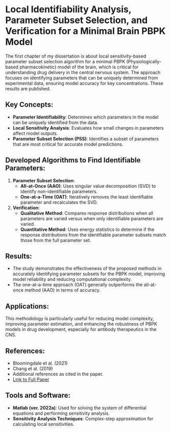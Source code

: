# Local Identifiability Analysis, Parameter Subset Selection, and Verification for a Minimal Brain PBPK Model

The first chapter of my dissertation is about local sensitivity-based parameter subset selection algorithm for a minimal PBPK (Physiologically-based pharmacokinetic) model of the brain, which is critical for understanding drug delivery in the central nervous system. The approach focuses on identifying parameters that can be uniquely determined from experimental data, ensuring model accuracy for key concentrations. These results are published.

## Key Concepts:
- **Parameter Identifiability**: Determines which parameters in the model can be uniquely identified from the data.
- **Local Sensitivity Analysis**: Evaluates how small changes in parameters affect model outputs.
- **Parameter Subset Selection (PSS)**: Identifies a subset of parameters that are most critical for accurate model predictions.

## Developed Algorithms to Find Identifiable Parameters:
1. **Parameter Subset Selection**:
   - **All-at-Once (AAO)**: Uses singular value decomposition (SVD) to identify non-identifiable parameters.
   - **One-at-a-Time (OAT)**: Iteratively removes the least identifiable parameter and recalculates the SVD.
3. **Verification**:
   - **Qualitative Method**: Compares response distributions when all parameters are varied versus when only identifiable parameters are varied.
   - **Quantitative Method**: Uses energy statistics to determine if the response distributions from the identifiable parameter subsets match those from the full parameter set.

## Results:
- The study demonstrates the effectiveness of the proposed methods in accurately identifying parameter subsets for the PBPK model, improving model reliability and reducing computational complexity.
- The one-at-a-time approach (OAT) generally outperforms the all-at-once method (AAO) in terms of accuracy.

## Applications:
This methodology is particularly useful for reducing model complexity, improving parameter estimation, and enhancing the robustness of PBPK models in drug development, especially for antibody therapeutics in the CNS.

## References:
- Bloomingdale et al. (2021)
- Chang et al. (2019)
- Additional references as cited in the paper.
- [Link to Full Paper](https://link.springer.com/article/10.1007/s11538-023-01234-4)


## Tools and Software:
- **Matlab (ver. 2022a)**: Used for solving the system of differential equations and performing sensitivity analysis.
- **Sensitivity Analysis Techniques**: Complex-step approximation for calculating local sensitivities.

